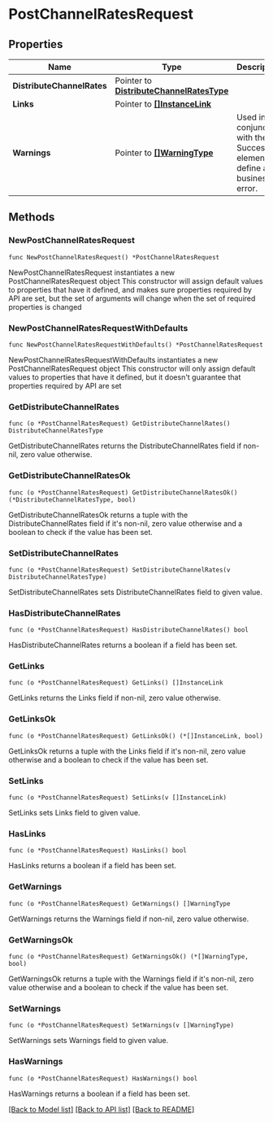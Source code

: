# PostChannelRatesRequest

## Properties

Name | Type | Description | Notes
------------ | ------------- | ------------- | -------------
**DistributeChannelRates** | Pointer to [**DistributeChannelRatesType**](DistributeChannelRatesType.md) |  | [optional] 
**Links** | Pointer to [**[]InstanceLink**](InstanceLink.md) |  | [optional] 
**Warnings** | Pointer to [**[]WarningType**](WarningType.md) | Used in conjunction with the Success element to define a business error. | [optional] 

## Methods

### NewPostChannelRatesRequest

`func NewPostChannelRatesRequest() *PostChannelRatesRequest`

NewPostChannelRatesRequest instantiates a new PostChannelRatesRequest object
This constructor will assign default values to properties that have it defined,
and makes sure properties required by API are set, but the set of arguments
will change when the set of required properties is changed

### NewPostChannelRatesRequestWithDefaults

`func NewPostChannelRatesRequestWithDefaults() *PostChannelRatesRequest`

NewPostChannelRatesRequestWithDefaults instantiates a new PostChannelRatesRequest object
This constructor will only assign default values to properties that have it defined,
but it doesn't guarantee that properties required by API are set

### GetDistributeChannelRates

`func (o *PostChannelRatesRequest) GetDistributeChannelRates() DistributeChannelRatesType`

GetDistributeChannelRates returns the DistributeChannelRates field if non-nil, zero value otherwise.

### GetDistributeChannelRatesOk

`func (o *PostChannelRatesRequest) GetDistributeChannelRatesOk() (*DistributeChannelRatesType, bool)`

GetDistributeChannelRatesOk returns a tuple with the DistributeChannelRates field if it's non-nil, zero value otherwise
and a boolean to check if the value has been set.

### SetDistributeChannelRates

`func (o *PostChannelRatesRequest) SetDistributeChannelRates(v DistributeChannelRatesType)`

SetDistributeChannelRates sets DistributeChannelRates field to given value.

### HasDistributeChannelRates

`func (o *PostChannelRatesRequest) HasDistributeChannelRates() bool`

HasDistributeChannelRates returns a boolean if a field has been set.

### GetLinks

`func (o *PostChannelRatesRequest) GetLinks() []InstanceLink`

GetLinks returns the Links field if non-nil, zero value otherwise.

### GetLinksOk

`func (o *PostChannelRatesRequest) GetLinksOk() (*[]InstanceLink, bool)`

GetLinksOk returns a tuple with the Links field if it's non-nil, zero value otherwise
and a boolean to check if the value has been set.

### SetLinks

`func (o *PostChannelRatesRequest) SetLinks(v []InstanceLink)`

SetLinks sets Links field to given value.

### HasLinks

`func (o *PostChannelRatesRequest) HasLinks() bool`

HasLinks returns a boolean if a field has been set.

### GetWarnings

`func (o *PostChannelRatesRequest) GetWarnings() []WarningType`

GetWarnings returns the Warnings field if non-nil, zero value otherwise.

### GetWarningsOk

`func (o *PostChannelRatesRequest) GetWarningsOk() (*[]WarningType, bool)`

GetWarningsOk returns a tuple with the Warnings field if it's non-nil, zero value otherwise
and a boolean to check if the value has been set.

### SetWarnings

`func (o *PostChannelRatesRequest) SetWarnings(v []WarningType)`

SetWarnings sets Warnings field to given value.

### HasWarnings

`func (o *PostChannelRatesRequest) HasWarnings() bool`

HasWarnings returns a boolean if a field has been set.


[[Back to Model list]](../README.md#documentation-for-models) [[Back to API list]](../README.md#documentation-for-api-endpoints) [[Back to README]](../README.md)


